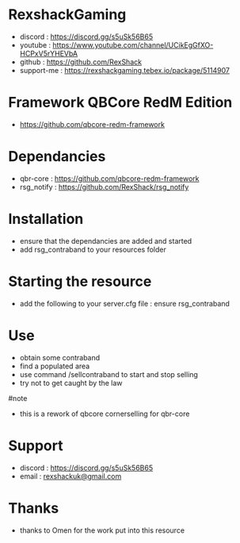 # RexshackGaming
- discord : https://discord.gg/s5uSk56B65
- youtube : https://www.youtube.com/channel/UCikEgGfXO-HCPxV5rYHEVbA
- github : https://github.com/RexShack
- support-me : https://rexshackgaming.tebex.io/package/5114907

# Framework QBCore RedM Edition
- https://github.com/qbcore-redm-framework

# Dependancies
- qbr-core : https://github.com/qbcore-redm-framework
- rsg_notify : https://github.com/RexShack/rsg_notify

# Installation
- ensure that the dependancies are added and started
- add rsg_contraband to your resources folder

# Starting the resource
- add the following to your server.cfg file : ensure rsg_contraband

# Use
- obtain some contraband
- find a populated area
- use command /sellcontraband to start and stop selling
- try not to get caught by the law

#note
- this is a rework of qbcore cornerselling for qbr-core

# Support
- discord : https://discord.gg/s5uSk56B65
- email : rexshackuk@gmail.com

# Thanks
- thanks to Omen for the work put into this resource